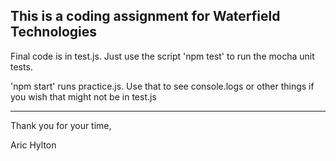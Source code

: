 This is a coding assignment for Waterfield Technologies
---------------------------------------------------------

Final code is in test.js. Just use the script 'npm test' to run the mocha unit tests.

'npm start' runs practice.js. Use that to see console.logs or other things if you wish that might not be in test.js


---------------------------------------------------------
Thank you for your time,

Aric Hylton